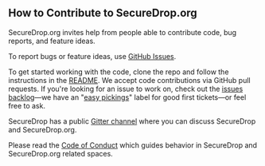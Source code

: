 ## How to Contribute to SecureDrop.org

SecureDrop.org invites help from people able to contribute code, bug reports, and feature ideas.

To report bugs or feature ideas, use [GitHub Issues](https://github.com/freedomofpress/securedrop.org/issues/new).

To get started working with the code, clone the repo and follow the instructions in the [README](https://github.com/freedomofpress/securedrop.org/blob/master/README.rst). We accept code contributions via GitHub pull requests. If you're looking for an issue to work on, check out the [issues backlog](https://github.com/freedomofpress/securedrop.org/issues)—we have an "[easy pickings](https://github.com/freedomofpress/securedrop.org/issues?q=is%3Aopen+is%3Aissue+label%3A%22easy+pickings%22)" label for good first tickets—or feel free to ask.

SecureDrop has a public [Gitter channel](https://gitter.im/freedomofpress/securedrop) where you can discuss SecureDrop and SecureDrop.org.

Please read the [Code of Conduct](https://github.com/freedomofpress/.github/blob/main/CODE_OF_CONDUCT.md) which guides behavior in SecureDrop and SecureDrop.org related spaces.
